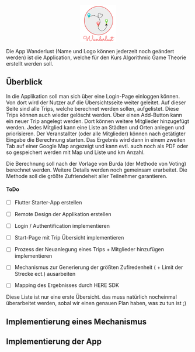 <p align="center">
 <img src="pics\Wanderlust.png" alt="Wanderlust" style="zoom:20%;" />
</p>


Die App Wanderlust (Name und Logo können jederzeit noch geändert werden) ist die Application, welche für den Kurs Algorithmic Game Theorie erstellt werden soll.




## Überblick

In die Applikation soll man sich über eine Login-Page einloggen können. Von dort wird der Nutzer auf die Übersichtsseite weiter geleitet. Auf dieser Seite sind alle Trips, welche berechnet werden sollen, aufgelistet. Diese Trips können auch wieder gelöscht werden.  Über einen Add-Button kann ein neuer Trip angelegt werden. Dort können weitere Mitglieder hinzugefügt werden. Jedes Mitglied kann eine Liste an Städten und Orten anlegen und priorisieren.    Der Veranstallter (oder alle Mitglieder) können nach getätigter Eingabe die Berechnung starten. Das Ergebnis wird dann in einem zweiten Tab auf einer Google Map angezeigt und kann evtl. auch noch als PDF oder so gespeichert werden mit Map und Liste und km Anzahl.



Die Berechnung soll nach der Vorlage von Burda (der Methode von Voting) berechnet werden. Weitere Details werden noch gemeinsam erarbeitet. Die Methode soll die größte Zufriendeheit aller Teilnehmer garantieren. 



#### ToDo

- [ ] Flutter Starter-App erstellen
- [ ] Remote Design der Applikation erstellen
- [ ] Login / Authentification implementieren
- [ ] Start-Page mit Trip Übersicht implementieren
- [ ] Prozess der Neuanlegung eines Trips + Mitglieder hinzufügen implementieren
- [ ] Mechanismus zur Generierung der größten Zufiredenheit ( + Limit der Strecke ect.) ausarbeiten
- [ ] Mapping des Ergebnisses durch HERE SDK



Diese Liste ist nur eine erste Übersicht. das muss natürlich nocheinmal überarbeitet werden, sobal wir einen genauen Plan haben, was zu tun ist ;)





## Implementierung eines Mechanismus









## Implementierung der App


